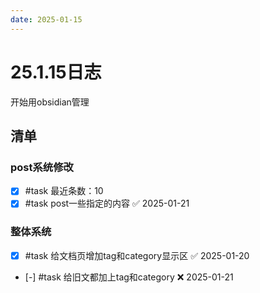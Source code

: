 ```yaml
---
date: 2025-01-15
---
```


# 25.1.15日志

开始用obsidian管理

## 清单

### post系统修改

- [x] #task 最近条数：10
- [x] #task post一些指定的内容 ✅ 2025-01-21

### 整体系统

- [x] #task 给文档页增加tag和category显示区 ✅ 2025-01-20
- [-] #task 给旧文都加上tag和category ❌ 2025-01-21

